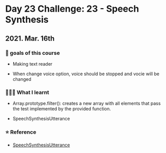 # Day 23 Challenge: 23 - Speech Synthesis

## 2021. Mar. 16th

### 💙 goals of this course

- Making text reader

- When change voice option, voice should be stopped and vocie will be changed

### 👩🏻‍💻 What I learnt

- Array.prototype.filter(): creates a new array with all elements that pass the test implemented by the provided function.

- SpeechSynthesisUtterance

### ⭐️ Reference

- [SpeechSynthesisUtterance](https://developer.mozilla.org/en-US/docs/Web/API/SpeechSynthesisUtterance)
